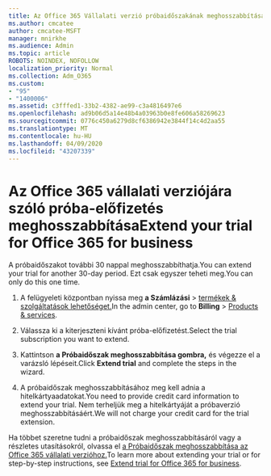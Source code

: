 ```yaml
---
title: Az Office 365 Vállalati verzió próbaidőszakának meghosszabbítása
ms.author: cmcatee
author: cmcatee-MSFT
manager: mnirkhe
ms.audience: Admin
ms.topic: article
ROBOTS: NOINDEX, NOFOLLOW
localization_priority: Normal
ms.collection: Adm_O365
ms.custom:
- "95"
- "1400006"
ms.assetid: c3fffed1-33b2-4382-ae99-c3a4816497e6
ms.openlocfilehash: ad9b06d5a14e48b4a03963b0e8fe606a58269623
ms.sourcegitcommit: 0776c450a6279d8cf6386942e3844f14c4d2aa55
ms.translationtype: MT
ms.contentlocale: hu-HU
ms.lasthandoff: 04/09/2020
ms.locfileid: "43207339"
---
```

# <a name="extend-your-trial-for-office-365-for-business"></a><span data-ttu-id="44ff1-102">Az Office 365 vállalati verziójára szóló próba-előfizetés meghosszabbítása</span><span class="sxs-lookup"><span data-stu-id="44ff1-102">Extend your trial for Office 365 for business</span></span>

<span data-ttu-id="44ff1-103">A próbaidőszakot további 30 nappal meghosszabbíthatja.</span><span class="sxs-lookup"><span data-stu-id="44ff1-103">You can extend your trial for another 30-day period.</span></span> <span data-ttu-id="44ff1-104">Ezt csak egyszer teheti meg.</span><span class="sxs-lookup"><span data-stu-id="44ff1-104">You can only do this one time.</span></span>
  
1. <span data-ttu-id="44ff1-105">A felügyeleti központban nyissa meg **a Számlázási** \> [termékek & szolgáltatások lehetőséget.](https://portal.office.com/adminportal/home#/subscriptions)</span><span class="sxs-lookup"><span data-stu-id="44ff1-105">In the admin center, go to **Billing** \> [Products & services](https://portal.office.com/adminportal/home#/subscriptions).</span></span>

2. <span data-ttu-id="44ff1-106">Válassza ki a kiterjeszteni kívánt próba-előfizetést.</span><span class="sxs-lookup"><span data-stu-id="44ff1-106">Select the trial subscription you want to extend.</span></span>

3. <span data-ttu-id="44ff1-107">Kattintson **a Próbaidőszak meghosszabbítása gombra,** és végezze el a varázsló lépéseit.</span><span class="sxs-lookup"><span data-stu-id="44ff1-107">Click **Extend trial** and complete the steps in the wizard.</span></span>

4. <span data-ttu-id="44ff1-108">A próbaidőszak meghosszabbításához meg kell adnia a hitelkártyaadatokat.</span><span class="sxs-lookup"><span data-stu-id="44ff1-108">You need to provide credit card information to extend your trial.</span></span> <span data-ttu-id="44ff1-109">Nem terheljük meg a hitelkártyáját a próbaverzió meghosszabbításáért.</span><span class="sxs-lookup"><span data-stu-id="44ff1-109">We will not charge your credit card for the trial extension.</span></span>

<span data-ttu-id="44ff1-110">Ha többet szeretne tudni a próbaidőszak meghosszabbításáról vagy a részletes utasításokról, olvassa el [a Próbaidőszak meghosszabbítása az Office 365 vállalati verzióhoz.](https://docs.microsoft.com/microsoft-365/commerce/extend-your-trial)</span><span class="sxs-lookup"><span data-stu-id="44ff1-110">To learn more about extending your trial or for step-by-step instructions, see [Extend trial for Office 365 for business](https://docs.microsoft.com/microsoft-365/commerce/extend-your-trial).</span></span>
